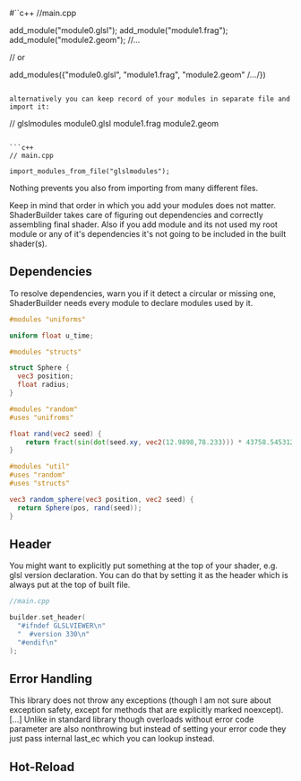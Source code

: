 #``c++
//main.cpp

add_module("module0.glsl");
add_module("module1.frag");
add_module("module2.geom");
//...

// or

add_modules({"module0.glsl", "module1.frag", "module2.geom" /*...*/})
```

alternatively you can keep record of your modules in separate file and import it:

```
// glslmodules
module0.glsl
module1.frag
module2.geom
```

```c++
// main.cpp

import_modules_from_file("glslmodules");
```

Nothing prevents you also from importing from many different files.

Keep in mind that order in which you add your modules does not matter.
ShaderBuilder takes care of figuring out dependencies and correctly assembling final shader.
Also if you add module and its not used my root module or any of it's dependencies it's not going to be included in the built shader(s).

## Dependencies

To resolve dependencies, warn you if it detect a circular or missing one, ShaderBuilder needs every module to declare modules used by it.

```glsl
#modules "uniforms"

uniform float u_time;
```

```glsl
#modules "structs"

struct Sphere {
  vec3 position;
  float radius;
}

```

```glsl
#modules "random"
#uses "unifroms"

float rand(vec2 seed) {
    return fract(sin(dot(seed.xy, vec2(12.9898,78.233))) * 43758.5453123 + u_time);
}

```

```glsl
#modules "util"
#uses "random"
#uses "structs"

vec3 random_sphere(vec3 position, vec2 seed) {
  return Sphere(pos, rand(seed));
}
```

## Header
You might want to explicitly put something at the top of your shader, e.g. glsl version declaration. 
You can do that by setting it as the header which is always put at the top of built file.

```c++
//main.cpp

builder.set_header(
  "#ifndef GLSLVIEWER\n"
  "  #version 330\n"
  "#endif\n"
);
```

## Error Handling
This library does not throw any exceptions (though I am not sure about exception safety,
except for methods that are explicitly marked noexcept).
[...]
Unlike in standard library though overloads without error code parameter are also nonthrowing
but instead of setting your error code they just pass internal last_ec which you can lookup instead.

## Hot-Reload

